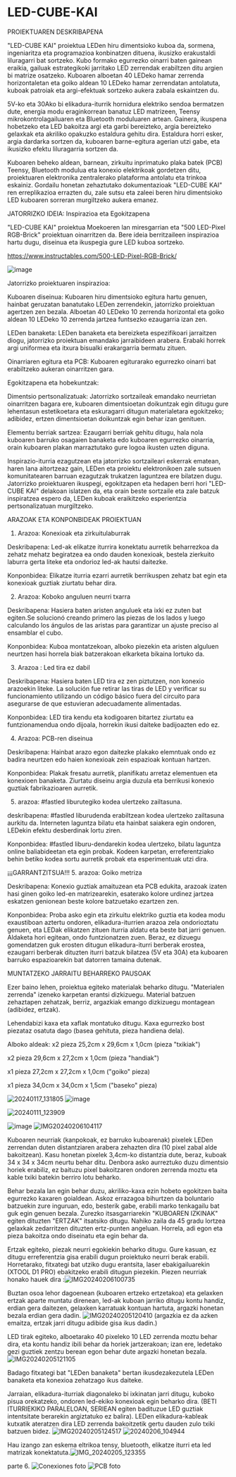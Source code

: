 # LED-CUBE-KAI

PROIEKTUAREN DESKRIBAPENA

"LED-CUBE KAI" proiektua LEDen hiru dimentsioko kuboa da, sormena, ingeniaritza eta programazioa konbinatzen dituena, ikusizko erakustaldi liluragarri bat sortzeko. Kubo formako egurrezko oinarri baten gainean eraikia, gailuak estrategikoki jarritako LED zerrendak erabiltzen ditu argien bi matrize osatzeko. Kuboaren alboetan 40 LEDeko hamar zerrenda horizontaletan eta goiko aldean 10 LEDeko hamar zerrendatan antolatuta, kuboak patroiak eta argi-efektuak sortzeko aukera zabala eskaintzen du.

5V-ko eta 30Ako bi elikadura-iturrik hornidura elektriko sendoa bermatzen dute, energia modu eraginkorrean banatuz LED matrizeen, Teensy mikrokontrolagailuaren eta Bluetooth moduluaren artean. Gainera, ikuspena hobetzeko eta LED bakoitza argi eta garbi bereizteko, argia bereizteko gelaxkak eta akriliko opakuzko estaldura gehitu dira. Estaldura horri esker, argia dardarka sortzen da, kuboaren barne-egitura agerian utzi gabe, eta ikusizko efektu liluragarria sortzen da.

Kuboaren beheko aldean, barnean, zirkuitu inprimatuko plaka batek (PCB) Teensy, Bluetooth modulua eta konexio elektrikoak gordetzen ditu, proiektuaren elektronika zentralerako plataforma antolatu eta trinkoa eskainiz. Gordailu honetan zehaztutako dokumentazioak "LED-CUBE KAI" ren erreplikazioa errazten du, zale sutsu eta zaleei beren hiru dimentsioko LED kuboaren sorreran murgiltzeko aukera emanez.

JATORRIZKO IDEIA: Inspirazioa eta Egokitzapena

"LED-CUBE KAI" proiektua Moekoeren lan miresgarrian eta "500 LED-Pixel RGB-Brick" proiektuan oinarritzen da. Bere ideia berritzaileen inspirazioa hartu dugu, diseinua eta ikuspegia gure LED kuboa sortzeko.

https://www.instructables.com/500-LED-Pixel-RGB-Brick/


![image](https://github.com/Aratzd2003/LED-CUBE-KAI/assets/156079021/2b86d054-cdec-4552-8639-533a5f465c9f)


Jatorrizko proiektuaren inspirazioa:

Kuboaren diseinua:
Kuboaren hiru dimentsioko egitura hartu genuen, hainbat geruzatan banatutako LEDen zerrendekin, jatorrizko proiektuan agertzen zen bezala. Alboetan 40 LEDeko 10 zerrenda horizontal eta goiko aldean 10 LEDeko 10 zerrenda jartzea funtsezko ezaugarria izan zen.

LEDen banaketa:
LEDen banaketa eta bereizketa espezifikoari jarraitzen diogu, jatorrizko proiektuan emandako jarraibideen arabera. Erabaki horrek argi uniformea eta itxura bisualki erakargarria bermatu zituen.

Oinarriaren egitura eta PCB: Kuboaren egiturarako egurrezko oinarri bat erabiltzeko aukeran oinarritzen gara.

Egokitzapena eta hobekuntzak:

Dimentsio pertsonalizatuak:
Jatorrizko sortzaileak emandako neurrietan oinarritzen bagara ere, kuboaren dimentsioetan doikuntzak egin ditugu gure lehentasun estetikoetara eta eskuragarri ditugun materialetara egokitzeko; adibidez, ertzen dimentsioetan doikuntzak egin behar izan genituen.


Elementu berriak sartzea:
Ezaugarri berriak gehitu ditugu, hala nola kuboaren barruko osagaien banaketa edo kuboaren egurrezko oinarria, orain kuboaren plakan marraztutako gure logoa ikusten uzten diguna.



Inspirazio-iturria ezagutzean eta jatorrizko sortzaileari eskerrak ematean, haren lana aitortzeaz gain, LEDen eta proiektu elektronikoen zale sutsuen komunitatearen barruan ezagutzak trukatzen laguntzea ere bilatzen dugu. Jatorrizko proiektuaren ikuspegi, egokitzapen eta hedapen berri hori "LED-CUBE KAI" delakoan islatzen da, eta orain beste sortzaile eta zale batzuk inspiratzea espero da, LEDen kuboak eraikitzeko esperientzia pertsonalizatuan murgiltzeko.


ARAZOAK ETA KONPONBIDEAK PROIEKTUAN


1. Arazoa: Konexioak eta zirkuitulaburrak

Deskribapena: Led-ak elikatze iturrira konektatu aurretik beharrezkoa da zehatz mehatz begiratzea ea ondo dauden konexioak, bestela zierkuito laburra gerta liteke eta ondorioz led-ak hautsi daitezke.

Konponbidea: Elikatze iturria ezarri aurretik berrikuspen zehatz bat egin eta konexioak guztiak ziurtatu behar dira. 

2. Arazoa: Koboko anguluen neurri txarra

Deskribapena: Hasiera baten aristen anguluek eta ixki ez zuten bat egiten.Se solucionó creando primero las piezas de los lados y luego calculando los ángulos de las aristas para garantizar un ajuste preciso al ensamblar el cubo.

Konponbidea: Kuboa montatzekoan, alboko piezekin eta aristen alguluen neurtzen hasi horrela biak batzerakoan elkarketa bikaina lortuko da.  

3. Arazoa : Led tira ez dabil

Deskribapena: Hasiera baten LED tira ez zen piztutzen, non konexio arazoekin liteke.  La solución fue retirar las tiras de LED y verificar su funcionamiento utilizando un código básico fuera del circuito para asegurarse de que estuvieran adecuadamente alimentadas.

Konponbidea: LED tira kendu eta kodigoaren bitartez ziurtatu ea funtzionamendua ondo dijoala, horrekin ikusi daiteke badijoazten edo ez.


4. Arazoa: PCB-ren diseinua

Deskribapena: Hainbat arazo egon daitezke plakako elemntuak ondo ez badira neurtzen edo haien konexioak zein espazioak kontuan hartzen.

Konponbidea: Plakak fresatu aurretik, planifikatu arretaz elementuen eta konexioen banaketa. Ziurtatu diseinu argia duzula eta berrikusi konexio guztiak fabrikazioaren aurretik.


5. arazoa: #fastled liburutegiko kodea ulertzeko zailtasuna.

deskribapena: #fastled liburudenda erabiltzean kodea ulertzeko zailtasuna aurkitu da. Interneten laguntza bilatu eta hainbat saiakera egin ondoren, LEDekin efektu desberdinak lortu ziren.


Konponbidea: #fastled liburu-dendarekin kodea ulertzeko, bilatu laguntza online baliabideetan eta egin probak. Kodeen karpetan, erreferentziako behin betiko kodea sortu aurretik probak eta esperimentuak utzi dira.

¡¡¡GARRANTZITSUA!!!
5. arazoa: Goiko metriza

Deskribapena: Konexio guztiak amaituzean eta PCB edukita, arazoak izaten hasi ginen goiko led-en matrizearekin, esaterako kolore urdinez jartzea eskatzen genionean beste kolore batzuetako ezartzen zen.

Konponbidea: Proba asko egin eta zirkuitu elektriko guztia eta kodea modu exaustiboan aztertu ondoren, elikadura-iturrien arazoa zela ondorioztatu genuen, eta LEDak elikatzen zituen iturria aldatu eta beste bat jarri genuen. Aldaketa hori egitean, ondo funtzionatzen zuen. Beraz, ez dizuegu gomendatzen guk erosten ditugun elikadura-iturri berberak erostea, ezaugarri berberak dituzten iturri batzuk bilatzea (5V eta 30A) eta kuboaren barruko espazioarekin bat datorren tamaina dutenak.


MUNTATZEKO JARRAITU BEHARREKO PAUSOAK

Ezer baino lehen, proiektua egiteko materialak beharko ditugu. "Materialen zerrenda" izeneko karpetan erantsi dizkizuegu. Material batzuen zehaztapen zehatzak, berriz, argazkiak emango dizkizuegu montagean (adibidez, ertzak).

Lehendabizi kaxa eta xaflak montatuko ditugu. Kaxa egurrezko bost piezataz osatuta dago (basea gehituta, pieza handiena dela). 

Alboko aldeak:
x2 pieza 25,2cm x 29,6cm x 1,0cm (pieza "txikiak")

x2 pieza 29,6cm x 27,2cm x 1,0cm (pieza "handiak")

x1 pieza 27,2cm x 27,2cm x 1,0cm ("goiko" pieza)

x1 pieza  34,0cm x 34,0cm x 1,5cm ("baseko" pieza)

![20240117_131805](https://github.com/Aratzd2003/LED-CUBE-KAI/assets/158164861/975da80e-79b9-4ddc-a92e-8cd2279c1975)
![image](https://github.com/Aratzd2003/LED-CUBE-KAI/assets/158164861/278afd6b-e386-463a-a739-4b93bc5f915a)

![20240111_123909](https://github.com/Aratzd2003/LED-CUBE-KAI/assets/158164861/76f7f9c3-6173-40e8-aa7a-d72733c7ff0c)

![image](https://github.com/Aratzd2003/LED-CUBE-KAI/assets/158164861/0f9e9cf6-db2f-4f61-a3ed-9f5c8aa19648)
![IMG20240206104117](https://github.com/Aratzd2003/LED-CUBE-KAI/assets/158164861/23152192-f9eb-48a9-ba30-83726dce2e07)


Kuboaren neurriak (kanpokoak, ez barruko kuboarenak) pixelek LEDen zerrendan duten distantziaren arabera zehazten dira (10 pixel zabal alde bakoitzean). Kasu honetan pixelek 3,4cm-ko distantzia dute, beraz, kuboak 34 x 34 x 34cm neurtu behar ditu. Denbora asko aurreztuko duzu dimentsio horiek erabiliz, ez baituzu pixel bakoitzaren ondoren zerrenda moztu eta kable txiki batekin berriro lotu beharko.


Behar bezala lan egin behar duzu, akriliko-kaxa ezin hobeto egokitzen baita egurrezko kaxaren goialdean. Askoz errazagoa bihurtzen da boluntario batzuekin zure inguruan, edo, besterik gabe, erabili marko tenkagailu bat guk egin genuen bezala. Zurezko itsasgarriarekin "KUBOAREN IZKINAK" egiten dituzten "ERTZAK" itsatsiko ditugu. Nahiko zaila da 45 gradu lortzea gelaxkak zedarritzen dituzten ertz-punten angeluan. Horrela, adi egon eta pieza bakoitza ondo diseinatu eta egin behar da.



Ertzak egiteko, piezak neurri egokiekin beharko ditugu. Gure kasuan, ez ditugu erreferentzia gisa erabili dugun proiektuko neurri berak erabili. Horretarako, fitxategi bat utziko dugu erantsita, laser ebakigailuarekin (XTOOL D1 PRO) ebakitzeko erabili ditugun piezekin. Piezen neurriak honako hauek dira
:![IMG20240206100735](https://github.com/Aratzd2003/LED-CUBE-KAI/assets/158164861/b32921a3-e380-4c07-98eb-e1f8b6972bab)


Buztan osoa lehor dagoenean (kuboaren ertzeko ertzetakoa) eta gelaxken ertzak aparte muntatu direnean, led-ak kuboan jarriko ditugu kontu handiz, erdian gera daitezen, gelaxken karratuak kontuan hartuta, argazki honetan bezala erdian gera dadin.
![IMG20240205120410](https://github.com/Aratzd2003/LED-CUBE-KAI/assets/158164861/cc7cd842-7e0f-490a-b649-8122589fa1da)
(argazkia ez da azken emaitza, ertzak jarri ditugu adibide gisa ikus dadin.)


LED tirak egiteko, alboetarako 40 pixeleko 10 LED zerrenda moztu behar dira, eta kontu handiz ibili behar da horiek jartzerakoan; izan ere, ledetako gezi guztiek zentzu berean egon behar dute argazki honetan bezala.
![IMG20240205121105](https://github.com/Aratzd2003/LED-CUBE-KAI/assets/158164861/df096929-9a6f-4e73-abc8-791f336a49b8)

Badago fitxategi bat "LEDen banaketa" bertan ikusdezakezutela LEDen banaketa eta konexioa zehatzago ikus daiteke.


Jarraian, elikadura-iturriak diagonaleko bi ixkinatan jarri ditugu, kuboko pisua orekatzeko, ondoren led-ekiko konexioak egin beharko dira. (BETI ITURRIEKIKO PARALELOAN, SERIEAN egiten badituzue LED guztiak intentsitate berarekin argiztatuko ez balira). LEDen elikadura-kableak kutxatik ateratzen dira LED zerrenda bakoitzetik gertu dauden zulo txiki batzuen bidez.
![IMG20240205124517](https://github.com/Aratzd2003/LED-CUBE-KAI/assets/158164861/dc0d17b4-7ce8-4f86-8b25-5118c9992abc)
![20240206_104944](https://github.com/Aratzd2003/LED-CUBE-KAI/assets/158164861/91cb4a8a-024e-4e83-8a30-1b1e1d7a28c9)


Hau izango zan eskema eltrikoa tensy, bluetooth, elikatze iturri eta led matrizak konektatuta.![IMG_20240205_123355](https://github.com/Aratzd2003/LED-CUBE-KAI/assets/158164861/7a47a3b9-10eb-4214-a8e2-0726fabffdd4)

parte 6.
![Conexiones foto](https://github.com/Aratzd2003/LED-CUBE-KAI/assets/158164861/726f8875-6ce2-4069-a34f-35c12b214ce1)
![PCB foto](https://github.com/Aratzd2003/LED-CUBE-KAI/assets/158164861/729b291c-e4c7-4556-aa72-66a4fa98f4b0)






